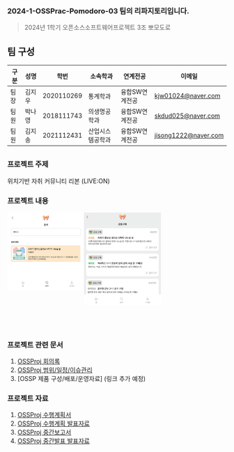 ### 2024-1-OSSPrac-Pomodoro-03 팀의 리파지토리입니다.  
> 2024년 1학기 오픈소스소프트웨어프로젝트 3조 뽀모도로  
  
## 팀 구성  

구분 | 성명 | 학번 | 소속학과 | 연계전공 | 이메일
------|-------|-------|-------|-------|-------
팀장 | 김지우 | 2020110269 | 통계학과 | 융합SW연계전공 | kjw01024@naver.com         
팀원 | 박나영 | 2018111743 | 의생명공학과 | 융합SW연계전공 | skdud025@naver.com        
팀원 | 김지송 | 2021112431 | 산업시스템공학과 | 융합SW연계전공 | jisong1222@naver.com    

##   
### 프로젝트 주제  
위치기반 자취 커뮤니티 리본 (LIVE:ON)  

### 프로젝트 내용  
<p align="left">  
 <img src="https://github.com/CSID-DGU/2024-1-OSSProj-Pomodoro-03/blob/main/Doc/Images/%EA%B2%80%EC%83%89%EA%B2%B0%EA%B3%BC.png" align="left" width="35%">  
 <img src="https://github.com/CSID-DGU/2024-1-OSSProj-Pomodoro-03/blob/main/Doc/Images/%EC%89%90%EC%96%B4%EA%B8%80_%EB%A6%AC%EC%8A%A4%ED%8A%B8%ED%98%95.png" align="center" width="35%">  
 </figcaption></p>  <br><br> 

##
### 프로젝트 관련 문서  
1. [OSSProj 회의록](https://github.com/CSID-DGU/2024-1-OSSProj-Pomodoro-03/blob/main/Doc/2_4_OSSProj_03_Pomodoro_%ED%9A%8C%EC%9D%98%EB%A1%9D.pdf)
2. [OSSProj 범위/일정/이슈관리](https://github.com/CSID-DGU/2024-1-OSSProj-Pomodoro-03/blob/main/Doc/4_5_OSSProj_03_Pomodoro_%EB%B2%94%EC%9C%84_%EC%9D%BC%EC%A0%95_%EC%9D%B4%EC%8A%88%EA%B4%80%EB%A6%AC.md)
4. [OSSP 제품 구성/배포/운영자료] (링크 추가 예정)  
  
### 프로젝트 자료  
1. [OSSProj 수행계획서](https://github.com/CSID-DGU/2024-1-OSSProj-Pomodoro-03/blob/main/Doc/1_1_OSSProj_03_Pomodoro_%EC%88%98%ED%96%89%EA%B3%84%ED%9A%8D%EC%84%9C.md)  
2. [OSSProj 수행계획 발표자료](https://github.com/CSID-DGU/2024-1-OSSProj-Pomodoro-03/blob/main/Doc/1_2_OSSProj_03_Pomodoro_%EC%88%98%ED%96%89%EA%B3%84%ED%9A%8D%EB%B0%9C%ED%91%9C%EC%9E%90%EB%A3%8C.pdf)  
3. [OSSProj 중간보고서](https://github.com/CSID-DGU/2024-1-OSSProj-Pomodoro-03/blob/main/Doc/2_1_OSSProj_03_Pomodoro_%EC%A4%91%EA%B0%84%EB%B3%B4%EA%B3%A0%EC%84%9C.md)  
4. [OSSProj 중간발표 발표자료](https://github.com/CSID-DGU/2024-1-OSSProj-Pomodoro-03/blob/main/Doc/2_2_OSSProj_03_Pomodoro_%EC%A4%91%EA%B0%84%EB%B0%9C%ED%91%9C%EC%9E%90%EB%A3%8C.pdf)  
